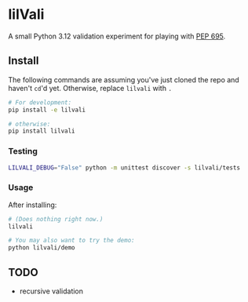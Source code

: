# lilVali

A small Python 3.12 validation experiment for playing with [PEP 695](https://peps.python.org/pep-0695/).

## Install
The following commands are assuming you've just cloned the repo and haven't `cd`'d yet. Otherwise, replace `lilvali` with `.`

```bash
# For development:
pip install -e lilvali

# otherwise:
pip install lilvali
```

### Testing
```bash
LILVALI_DEBUG="False" python -m unittest discover -s lilvali/tests 
```

### Usage
After installing:
```bash
# (Does nothing right now.)
lilvali

# You may also want to try the demo:
python lilvali/demo
```

## TODO
- recursive validation
